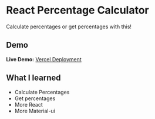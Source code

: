 # React Percentage Calculator

Calculate percentages or get percentages with this!

## Demo

**Live Demo:** [Vercel Deployment](https://percentage-calculator-react.vercel.app/)

## What I learned

- Calculate Percentages
- Get percentages
- More React
- More Material-ui
